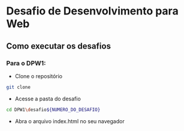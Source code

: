# Desafio de Desenvolvimento para Web

## Como executar os desafios

### Para o DPW1:

 - Clone o repositório

```bash
git clone
```

 - Acesse a pasta do desafio

```bash
cd DPW1\desafio${NUMERO_DO_DESAFIO}
```

 - Abra o arquivo index.html no seu navegador

 